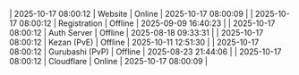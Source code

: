 | 2025-10-17 08:00:12 | Website | Online | 2025-10-17 08:00:09 |
| 2025-10-17 08:00:12 | Registration | Offline | 2025-09-09 16:40:23 |
| 2025-10-17 08:00:12 | Auth Server | Offline | 2025-08-18 09:33:31 |
| 2025-10-17 08:00:12 | Kezan (PvE) | Offline | 2025-10-11 12:51:30 |
| 2025-10-17 08:00:12 | Gurubashi (PvP) | Offline | 2025-08-23 21:44:06 |
| 2025-10-17 08:00:12 | Cloudflare | Online | 2025-10-17 08:00:09 |

